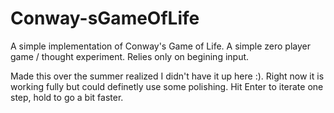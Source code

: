 # Conway-sGameOfLife
A simple implementation of Conway's Game of Life. A simple zero player game / thought experiment. Relies only on begining input.

Made this over the summer realized I didn't have it up here :). Right now it is working fully but could definetly use some polishing. Hit Enter to iterate one step, hold to go a bit faster.
